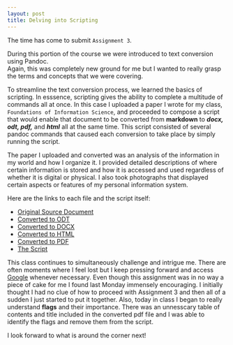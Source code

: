 ```yaml
---
layout: post
title: Delving into Scripting
---
```


The time has come to submit ```Assignment 3```.

During this portion of the course we were introduced to text conversion using Pandoc.  
Again, this was completely new ground for me but I wanted to really grasp the terms
and concepts that we were covering.

To streamline the text conversion process, we learned the basics of scripting.  In esssence, scripting gives the ability to complete a multitude of commands all at
once.  In this case I uploaded a paper I wrote for my class, ```Foundations of Information Science```,
and proceeded to compose a script that would enable that document to be converted from
**markdown** to ***docx, odt, pdf,*** and ***html*** all at the same time.  This script consisted
of several pandoc commands that caused each conversion to take place by simply running the script.

The paper I uploaded and converted was an analysis of the information in my world and how I organize it. I provided 
detailed descriptions of where certain information is stored and how it is accessed and used regardless of whether it is digital 
or physical.  I also took photographs that displayed certain aspects or features of
my personal information system.

Here are the links to each file and the script itself:

* <a href= "https://github.com/inls161/assignment-3-cjayscue/blob/master/201paper.md">Original Source Document</a> 
* <a href= "https://github.com/inls161/assignment-3-cjayscue/blob/master/201paper.odt">Converted to ODT</a> 
* <a href= "https://github.com/inls161/assignment-3-cjayscue/blob/master/201paper.docx">Converted to DOCX</a>
* <a href= "https://github.com/inls161/assignment-3-cjayscue/blob/master/201paper.html">Converted to HTML</a> 
* <a href= "https://github.com/inls161/assignment-3-cjayscue/blob/master/201paper.pdf">Converted to PDF</a> 
* <a href= "https://github.com/inls161/assignment-3-cjayscue/blob/master/cjayscue-convert-docs.sh">The Script</a>

This class continues to simultaneously challenge and intrigue me.  There are often moments where I feel lost but I keep 
pressing forward and access <a href= "https://google.com">Google</a> whenever necessary. Even though this assignment was in 
no way a piece of cake for me I found last Monday immensely encouraging.  I initially thought I had no clue of how to proceed with 
Assignment 3 and then all of a sudden I just started to put it together. Also, today in class I began to 
really understand **flags** and their importance.  There was an unnesscary table of contents and title included in
the converted pdf file and I was able to identify the flags and remove them from the script.

I look forward to what is around the corner next! <i class="fa fa-cubes" aria-hidden="true"></i>
